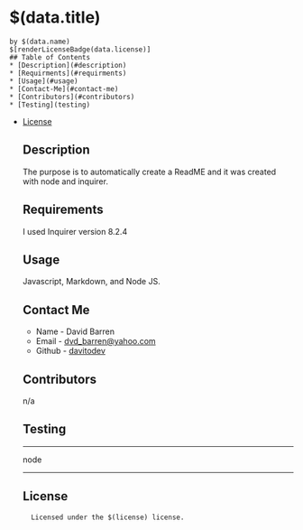# $(data.title)
    by $(data.name)
    $[renderLicenseBadge(data.license)]
    ## Table of Contents
    * [Description](#description)
    * [Requirments](#requirments)
    * [Usage](#usage)
    * [Contact-Me](#contact-me)
    * [Contributors](#contributors)
    * [Testing](testing)
    
* [License](#license)

    ## Description
    The purpose is to automatically create a ReadME and it was created with node and inquirer.
    ## Requirements
    I used Inquirer version 8.2.4 
    ## Usage
    Javascript, Markdown, and Node JS.
    ## Contact Me
    * Name - David Barren
    * Email - dvd_barren@yahoo.com
    * Github - [davitodev](https://github.com/davitodev)
    ## Contributors
    n/a
    ## Testing
    ***
    node
    ***
    ## License
        
        Licensed under the $(license) license.
    